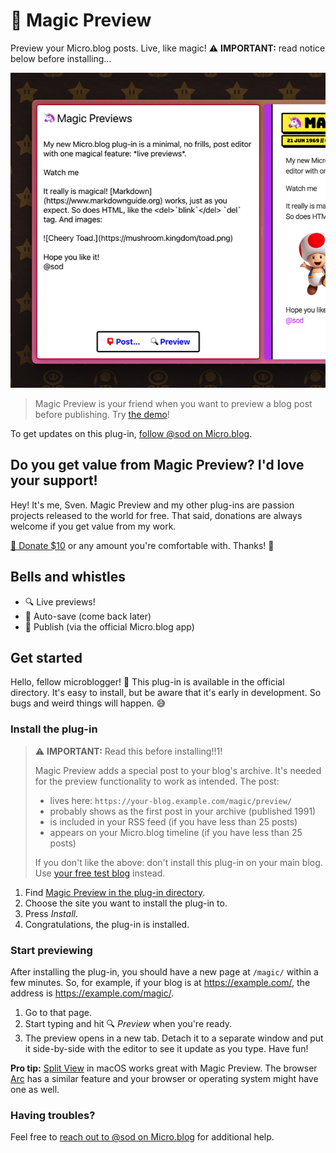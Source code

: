 # 🦄 Magic Preview

Preview your Micro.blog posts. Live, like magic! ⚠️ **IMPORTANT:** read notice below before installing…

![](https://raw.githubusercontent.com/svendahlstrand/plugin-magic-preview/main/docs/screenshot.gif)

> Magic Preview is your friend when you want to preview a blog post before publishing. Try [the demo](https://dahlstrand.net/magic/)!

To get updates on this plug-in, [follow @sod on Micro.blog](https://micro.blog/sod).

## Do you get value from Magic Preview? I'd love your support!

Hey! It's me, Sven. Magic Preview and my other plug-ins are passion projects released to the world for free. That said, donations are always welcome if you get value from my work.

[💸 Donate $10](https://dahlstrand.net/donate/) or any amount you're comfortable with. Thanks! 🙏

## Bells and whistles

* 🔍 Live previews!
* 💾 Auto-save (come back later)
* 📮 Publish (via the official Micro.blog app)

## Get started

Hello, fellow microblogger! 👋 This plug-in is available in the official directory. It's easy to install, but be aware that it's early in development. So bugs and weird things will happen. 😅

### Install the plug-in

> ⚠️ **IMPORTANT:** Read this before installing!!1!
>
> Magic Preview adds a special post to your blog's archive. It's needed for the preview functionality to work as intended. The post:
>
> * lives here: `https://your-blog.example.com/magic/preview/`
> * probably shows as the first post in your archive (published 1991)
> * is included in your RSS feed (if you have less than 25 posts)
> * appears on your Micro.blog timeline (if you have less than 25 posts)
>
> If you don't like the above: don't install this plug-in on your main blog. Use [your free test blog](https://www.manton.org/2019/09/04/microblog-test-blogs.html) instead.

1. Find [Magic Preview in the plug-in directory](https://micro.blog/account/plugins/view/89).
2. Choose the site you want to install the plug-in to.
3. Press *Install*.
4. Congratulations, the plug-in is installed.

### Start previewing

After installing the plug-in, you should have a new page at `/magic/` within a few minutes. So, for example, if your blog is at https://example.com/, the address is https://example.com/magic/.

1. Go to that page.
2. Start typing and hit 🔍 *Preview* when you're ready.
3. The preview opens in a new tab. Detach it to a separate window and put it side-by-side with the editor to see it update as you type. Have fun!

**Pro tip:** [Split View](https://support.apple.com/en-us/HT204948) in macOS works great with Magic Preview. The browser [Arc](https://arc.net) has a similar feature and your browser or operating system might have one as well.

### Having troubles?

Feel free to [reach out to @sod on Micro.blog](https://micro.blog/sod) for additional help.

